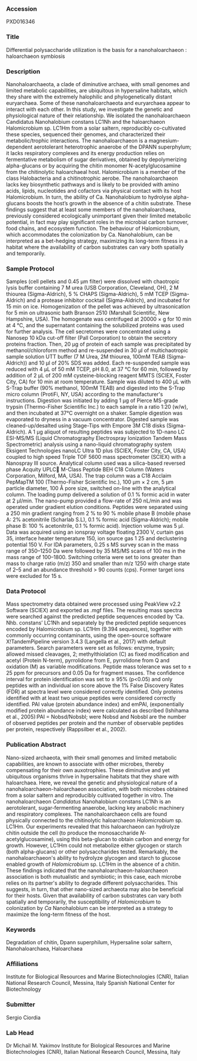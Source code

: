 ### Accession
PXD016346

### Title
Differential polysaccharide utilization is the basis for a nanohaloarchaeon : haloarchaeon symbiosis

### Description
Nanohaloarchaeota, a clade of diminutive archaea, with small genomes and limited metabolic capabilities, are ubiquitous in hypersaline habitats, which they share with the extremely halophilic and phylogenetically distant euryarchaea. Some of these nanohaloarchaeota and euryarchaea appear to interact with each other. In this study, we investigate the genetic and physiological nature of their relationship. We isolated the nanohaloarchaeon Candidatus Nanohalobium constans LC1Nh and the haloarchaeon Halomicrobium sp. LC1Hm from a solar saltern, reproducibly co-cultivated these species, sequenced their genomes, and characterized their metabolic/trophic interactions. The nanohaloarchaeon is a magnesium-dependent aerotolerant heterotrophic anaerobe of the DPANN superphylum; it lacks respiratory complexes and its energy production relies on fermentative metabolism of sugar derivatives, obtained by depolymerizing alpha-glucans or by acquiring the chitin monomer N-acetylglucosamine from the chitinolytic haloarchaeal host. Halomicrobium is a member of the class Halobacteria and a chitinotrophic aerobe. The nanohaloarchaeon lacks key biosynthetic pathways and is likely to be provided with amino acids, lipids, nucleotides and cofactors via physical contact with its host Halomicrobium. In turn, the ability of Ca. Nanohalobium to hydrolyse alpha-glucans boosts the host’s growth in the absence of a chitin substrate. These findings suggest that at least some members of the nanohaloarchaea, previously considered ecologically unimportant given their limited metabolic potential, in fact may play significant roles in the microbial carbon turnover, food chains, and ecosystem function. The behaviour of Halomicrobium, which accommodates the colonization by Ca. Nanohalobium, can be interpreted as a bet-hedging strategy, maximizing its long-term fitness in a habitat where the availability of carbon substrates can vary both spatially and temporarily.

### Sample Protocol
Samples (cell pellets and 0.45 µm filter) were dissolved with chaotropic lysis buffer containing 7 M urea (USB Corporation, Cleveland, OH), 2 M thiourea (Sigma-Aldrich), 5 % CHAPS (Sigma-Aldrich), 5 mM TCEP (Sigma-Aldrich) and a protease inhibitor cocktail (Sigma-Aldrich), and incubated for 15 min on ice. Homogenization of the pellet was achieved by ultrasonication for 5 min on ultrasonic bath Branson 2510 (Marshall Scientific, New Hampshire, USA). The homogenate was centrifuged at 20000 × g for 10 min at 4 °C, and the supernatant containing the solubilized proteins was used for further analysis.  The cell secretomes were concentrated using a Nanosep 10 kDa cut-off filter (Pall Corporation) to obtain the secretory proteins fraction. Then, 20 µg of protein of each sample was precipitated by methanol/chloroform method and re-suspended in 30 µl of multichaotropic sample solution UTT buffer (7 M Urea, 2M thiourea, 100mM TEAB (Sigma-Aldrich)) and 10 µl of 20% SDS was added. Each re-suspended sample was reduced with 4 µL of 50 mM TCEP, pH 8.0, at 37 °C for 60 min, followed by addition of 2 µL of 200 mM cysteine-blocking reagent MMTS (SCIEX, Foster City, CA) for 10 min at room temperature. Sample was diluted to 400 µL with S-Trap buffer (90% methanol, 100mM TEAB) and digested into the S-Trap micro column (ProtiFi, NY, USA) according to the manufacturer's instructions. Digestion was initiated by adding 1 µg of Pierce MS-grade trypsin (Thermo-Fisher Scientific Inc.) to each sample in a ratio 1:20 (w/w), and then incubated at 37°C overnight on a shaker. Sample digestion was evaporated to dryness in a vacuum concentrator. Digested sample was cleaned-up/desalted using Stage-Tips with Empore 3M C18 disks (Sigma-Aldrich). A 1 µg aliquot of resulting peptides was subjected to 1D-nano LC ESI-MS/MS (Liquid Chromatography Electrospray Ionization Tandem Mass Spectrometric) analysis using a nano-liquid chromatography system Eksigent Technologies nanoLC Ultra 1D plus (SCIEX, Foster City, CA, USA) coupled to high speed Triple TOF 5600 mass spectrometer (SCIEX) with a Nanospray III source. Analytical column used was a silica-based reversed phase Acquity UPLC M-Class Peptide BEH C18 Column (Waters Corporation, Milford, MA, USA). The trap column was a C18 Acclaim PepMapTM 100 (Thermo-Fisher Scientific Inc.), 100 µm × 2 cm, 5 µm particle diameter, 100 Å pore size, switched on-line with the analytical column. The loading pump delivered a solution of 0.1 % formic acid in water at 2 µl/min. The nano-pump provided a flow-rate of 250 nL/min and was operated under gradient elution conditions. Peptides were separated using a 250 min gradient ranging from 2 % to 90 % mobile phase B (mobile phase A: 2% acetonitrile (Scharlab S.L), 0.1 % formic acid (Sigma-Aldrich); mobile phase B: 100 % acetonitrile, 0.1 % formic acid). Injection volume was 5 µl.  Data was acquired using an ionspray voltage floating 2300 V, curtain gas 35, interface heater temperature 150, ion source gas 1 25 and declustering potential 150 V. For IDA parameters, 0.25 s MS survey scan in the mass range of 350–1250 Da were followed by 35 MS/MS scans of 100 ms in the mass range of 100–1800. Switching criteria were set to ions greater than mass to charge ratio (m/z) 350 and smaller than m/z 1250 with charge state of 2–5 and an abundance threshold > 90 counts (cps). Former target ions were excluded for 15 s.

### Data Protocol
Mass spectrometry data obtained were processed using PeakView v2.2 Software (SCIEX) and exported as .mgf files. The resulting mass spectra were searched against the predicted peptide sequences encoded by ‘Ca. Nhb. constans’ LC1Nh and separately by the predicted peptide  sequences encoded by Halomicrobium sp. LC1Hm (9.394 sequences), together with commonly occurring contaminants, using the open-source software X!TandemPipeline version 3.4.3 (Langella et al., 2017) with default parameters. Search parameters were set as follows: enzyme,  trypsin; allowed missed cleavages, 2; methylthiolation (C) as fixed modification and acetyl (Protein N-term), pyrrolidone from E, pyrrolidone from Q and oxidation (M) as variable modifications.  Peptide mass tolerance was set to ± 25 ppm for precursors and 0.05 Da for fragment masses. The confidence interval for protein identification was set to ≥ 95% (p<0.05) and only peptides with an individual ion score above the 1% False Discovery Rates (FDR) at  spectra level were considered correctly identified. Only proteins identified with at least two unique peptides were considered correctly identified. PAI value (protein abundance index) and emPAI, (exponentially modified protein abundance index) were calculated as  described (Ishihama et al., 2005):PAI = Nobsd/Nobsbl; were Nobsd and Nobsbl are the number of observed peptides per protein and the number of observable peptides per protein, respectively (Rappsilber et al., 2002).

### Publication Abstract
Nano-sized archaeota, with their small genomes and limited metabolic capabilities, are known to associate with other microbes, thereby compensating for their own auxotrophies. These diminutive and yet ubiquitous organisms thrive in hypersaline habitats that they share with haloarchaea. Here, we reveal the genetic and physiological nature of a nanohaloarchaeon-haloarchaeon association, with both microbes obtained from a solar saltern and reproducibly cultivated together in vitro. The nanohaloarchaeon <i>Candidatus</i> Nanohalobium constans LC1Nh is an aerotolerant, sugar-fermenting anaerobe, lacking key anabolic machinery and respiratory complexes. The nanohaloarchaeon cells are found physically connected to the chitinolytic haloarchaeon <i>Halomicrobium</i> sp. LC1Hm. Our experiments revealed that this haloarchaeon can hydrolyze chitin outside the cell (to produce the monosaccharide <i>N</i>-acetylglucosamine), using this beta-glucan to obtain carbon and energy for growth. However, LC1Hm could not metabolize either glycogen or starch (both alpha-glucans) or other polysaccharides tested. Remarkably, the nanohaloarchaeon's ability to hydrolyze glycogen and starch to glucose enabled growth of <i>Halomicrobium</i> sp. LC1Hm in the absence of a chitin. These findings indicated that the nanohaloarchaeon-haloarchaeon association is both mutualistic and symbiotic; in this case, each microbe relies on its partner's ability to degrade different polysaccharides. This suggests, in turn, that other nano-sized archaeota may also be beneficial for their hosts. Given that availability of carbon substrates can vary both spatially and temporarily, the susceptibility of <i>Halomicrobium</i> to colonization by <i>Ca</i> Nanohalobium can be interpreted as a strategy to maximize the long-term fitness of the host.

### Keywords
Degradation of chitin, Dpann superphilum, Hypersaline solar saltern, Nanohaloarchaea, Haloarchaea

### Affiliations
Institute for Biological Resources and Marine Biotechnologies (CNR), Italian National Research Council, Messina, Italy
Spanish National Center for Biotechnology

### Submitter
Sergio Ciordia

### Lab Head
Dr Michail M. Yakimov
Institute for Biological Resources and Marine Biotechnologies (CNR), Italian National Research Council, Messina, Italy


